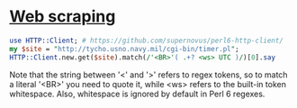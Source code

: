 [1]: http://rosettacode.org/wiki/Web_scraping

# [Web scraping][1]

```perl
use HTTP::Client; # https://github.com/supernovus/perl6-http-client/
my $site = "http://tycho.usno.navy.mil/cgi-bin/timer.pl";
HTTP::Client.new.get($site).match(/'<BR>'( .+? <ws> UTC )/)[0].say
```


Note that the string between '&lt;' and '&gt;' refers to regex tokens, so to match a literal '&lt;BR&gt;' you need to quote it, while &lt;ws&gt; refers to the built-in token whitespace.
Also, whitespace is ignored by default in Perl&#160;6 regexes.